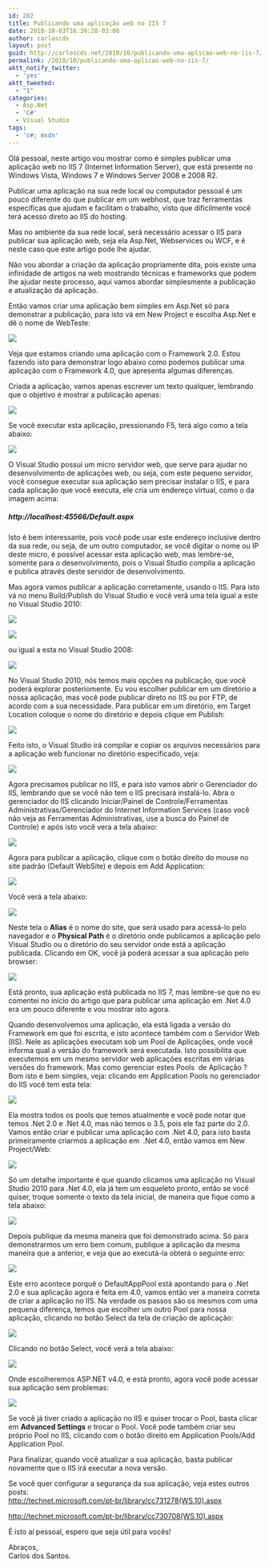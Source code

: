 ```yaml
---
id: 282
title: Publicando uma aplicação web no IIS 7
date: 2010-10-03T16:39:28-03:00
author: carloscds
layout: post
guid: http://carloscds.net/2010/10/publicando-uma-aplicao-web-no-iis-7/
permalink: /2010/10/publicando-uma-aplicao-web-no-iis-7/
aktt_notify_twitter:
  - 'yes'
aktt_tweeted:
  - "1"
categories:
  - Asp.Net
  - 'C#'
  - Visual Studio
tags:
  - 'c#; msdn'
---
```

Olá pessoal, neste artigo vou mostrar como é simples publicar uma aplicação web no IIS 7 (Internet Information Server), que está presente no Windows Vista, Windows 7 e Windows Server 2008 e 2008 R2. 

Publicar uma aplicação na sua rede local ou computador pessoal é um pouco diferente do que publicar em um webhost, que traz ferramentas específicas que ajudam e facilitam o trabalho, visto que dificilmente você terá acesso direto ao IIS do hosting.

Mas no ambiente da sua rede local, será necessário acessar o IIS para publicar sua aplicação web, seja ela Asp.Net, Webservices ou WCF, e é neste caso que este artigo pode lhe ajudar.

Não vou abordar a criação da aplicação propriamente dita, pois existe uma infinidade de artigos na web mostrando técnicas e frameworks que podem lhe ajudar neste processo, aqui vamos abordar simplesmente a publicação e atualização da aplicação.

Então vamos criar uma aplicação bem simples em Asp.Net só para demonstrar a publicação, para isto vá em New Project e escolha Asp.Net e dê o nome de WebTeste: 

![]( wp-content/uploads/2010/10/image.png)

Veja que estamos criando uma aplicação com o Framework 2.0. Estou fazendo isto para demonstrar logo abaixo como podemos publicar uma aplicação com o Framework 4.0, que apresenta algumas diferenças.

Criada a aplicação, vamos apenas escrever um texto qualquer, lembrando que o objetivo é mostrar a publicação apenas:

![]( wp-content/uploads/2010/10/image1.png)

Se você executar esta aplicação, pressionando F5, terá algo como a tela abaixo:

![]( wp-content/uploads/2010/10/image2.png)

O Visual Studio possui um micro servidor web, que serve para ajudar no desenvolvimento de aplicações web, ou seja, com este pequeno servidor, você consegue executar sua aplicação sem precisar instalar o IIS, e para cada aplicação que você executa, ele cria um endereço virtual, como o da imagem acima:

##### http://localhost:45566/Default.aspx

Isto é bem interessante, pois você pode usar este endereço inclusive dentro da sua rede, ou seja, de um outro computador, se você digitar o nome ou IP deste micro, é possível acessar esta aplicação web, mas lembre-se, somente para o desenvolvimento, pois o Visual Studio compila a aplicação e publica através deste servidor de desenvolvimento.

Mas agora vamos publicar a aplicação corretamente, usando o IIS. Para isto vá no menu Build/Publish do Visual Studio e você verá uma tela igual a este no Visual Studio 2010:

![]( wp-content/uploads/2010/10/image3.png)

![]( wp-content/uploads/2010/10/image4.png)

ou igual a esta no Visual Studio 2008:

![]( wp-content/uploads/2010/10/image5.png)

No Visual Studio 2010, nós temos mais opções na publicação, que você poderá explorar posteriomente. Eu vou escolher publicar em um diretório a nossa aplicação, mas você pode publicar direto no IIS ou por FTP, de acordo com a sua necessidade. Para publicar em um diretório, em Target Location coloque o nome do diretório e depois clique em Publish:

![]( wp-content/uploads/2010/10/image6.png)

Feito isto, o Visual Studio irá compilar e copiar os arquivos necessários para a aplicação web funcionar no diretório especificado, veja: 

![]( wp-content/uploads/2010/10/image7.png)

Agora precisamos publicar no IIS, e para isto vamos abrir o Gerenciador do IIS, lembrando que se você não tem o IIS precisará instalá-lo. Abra o gerenciador do IIS clicando Iniciar/Painel de Controle/Ferramentas Administrativas/Gerenciador do Internet Information Services (caso você não veja as Ferramentas Administrativas, use a busca do Painel de Controle) e após isto você vera a tela abaixo:

![]( wp-content/uploads/2010/10/image8.png)

Agora para publicar a aplicação, clique com o botão direito do mouse no site padrão (Default WebSite) e depois em Add Application:

![]( wp-content/uploads/2010/10/image9.png)

Você verá a tela abaixo:

![]( wp-content/uploads/2010/10/image10.png)

Neste tela o **Alias** é o nome do site, que será usado para acessá-lo pelo navegador e o **Physical Path** é o diretório onde publicamos a aplicação pelo Visual Studio ou o diretório do seu servidor onde está a aplicação publicada. Clicando em OK, você já poderá acessar a sua aplicação pelo browser:

![]( wp-content/uploads/2010/10/image11.png)

Está pronto, sua aplicação está publicada no IIS 7, mas lembre-se que no eu comentei no início do artigo que para publicar uma aplicação em .Net 4.0 era um pouco diferente e vou mostrar isto agora.

Quando desenvolvemos uma aplicação, ela está ligada a versão do Framework em que foi escrita, e isto acontece também com o Servidor Web (IIS). Nele as aplicações executam sob um Pool de Aplicações, onde você informa qual a versão do framework será executada. Isto possibilita que executemos em um mesmo servidor web aplicações escritas em várias versões do framework. Mas como gerenciar estes Pools&#160; de Aplicação ? Bom isto é bem simples, veja: clicando em Application Pools no gerenciador do IIS você tem esta tela:

![]( wp-content/uploads/2010/10/image12.png)

Ela mostra todos os pools que temos atualmente e você pode notar que temos .Net 2.0 e .Net 4.0, mas não temos o 3.5, pois ele faz parte do 2.0. Vamos então criar e publicar uma aplicação com .Net 4.0, para isto basta primeiramente criarmos a aplicação em&#160; .Net 4.0, então vamos em New Project/Web:

![]( wp-content/uploads/2010/10/image13.png)

Só um detalhe importante é que quando clicamos uma aplicação no Visual Studio 2010 para .Net 4.0, ela já tem um esqueleto pronto, então se você quiser, troque somente o texto da tela inicial, de maneira que fique como a tela abaixo:

![]( wp-content/uploads/2010/10/image14.png)

Depois publique da mesma maneira que foi demonstrado acima. Só para demonstrarmos um erro bem comum, publique a aplicação da mesma maneira que a anterior, e veja que ao executá-la obterá o seguinte erro: 

![]( wp-content/uploads/2010/10/image15.png)

Este erro acontece porquê o DefaultAppPool está apontando para o .Net 2.0 e sua aplicação agora é feita em 4.0, vamos então ver a maneira correta de criar a aplicação no IIS. Na verdade os passos são os mesmos com uma pequena diferença, temos que escolher um outro Pool para nossa aplicação, clicando no botão Select da tela de criação de aplicação:

![]( wp-content/uploads/2010/10/image16.png)

Clicando no botão Select, você verá a tela abaixo:

![]( wp-content/uploads/2010/10/image17.png)

Onde escolheremos ASP.NET v4.0, e está pronto, agora você pode acessar sua aplicação sem problemas:

![]( wp-content/uploads/2010/10/image18.png)

Se você já tiver criado a aplicação no IIS e quiser trocar o Pool, basta clicar em **Advanced Settings** e trocar o Pool. Você pode também criar seu próprio Pool no IIS, clicando com o botão direito em Application Pools/Add Application Pool.

Para finalizar, quando você atualizar a sua aplicação, basta publicar novamente que o IIS irá executar a nova versão.

Se você quer configurar a segurança da sua aplicação, veja estes outros posts:  
http://technet.microsoft.com/pt-br/library/cc731278(WS.10).aspx

http://technet.microsoft.com/pt-br/library/cc730708(WS.10).aspx

É isto aí pessoal, espero que seja útil para vocês!

Abraços,  
Carlos dos Santos.